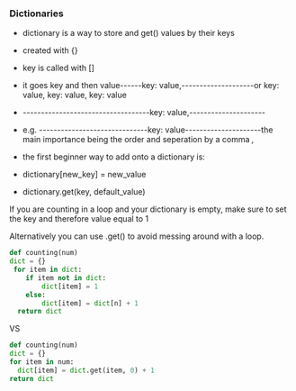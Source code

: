 ### Dictionaries

* dictionary is a way to store and get() values by their keys

* created with {}

* key is called with []

* it goes key and then value------key: value,--------------------or   key: value, key: value, key: value
*  -----------------------------------key: value,---------------------
* e.g. ------------------------------key: value---------------------the main importance being the order and seperation by a comma *,*

* the first beginner way to add onto a dictionary is:
*  dictionary[new_key] = new_value
*  dictionary.get(key, default_value)

  If you are counting in a loop and your dictionary is empty, make sure to set the key and therefore value equal to 1

  Alternatively you can use .get() to avoid messing around with a loop. 
```Python
def counting(num)
dict = {}
 for item in dict:
    if item not in dict:
        dict[item] = 1
    else:
        dict[item] = dict[n] + 1
  return dict
```

VS

```Python
def counting(num)
dict = {}
for item in num:
  dict[item] = dict.get(item, 0) + 1
return dict
```
